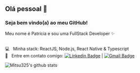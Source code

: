 ## Olá pessoal 👋
### Seja bem vindo(a) ao meu GitHub!

Meu nome é Patrícia e sou uma FullStack Developer :sparkles:

<br/> :computer: &nbsp; Minha stack: ReactJS, Node.js, React Native & Typescript
<br/> :email: &nbsp; Entre em contato comigo: [![Linkedin Badge](https://img.shields.io/badge/-PatriciaMashiba-blue?style=flat-square&logo=Linkedin&logoColor=white&link=https://www.linkedin.com/in/patricia-mashiba/)](https://www.linkedin.com/in/patricia-mashiba/) 
| 
[![Gmail Badge](https://img.shields.io/badge/-dev.mitsuko@gmail.com-c14438?style=flat-square&logo=Gmail&logoColor=white&link=mailto:dev.mitsuko@gmail.com)](mailto:dev.mitsuko@gmail.com)

![Mitsu325's github stats](https://github-readme-stats.vercel.app/api?username=Mitsu325&show_icons=true&theme=dracula)
